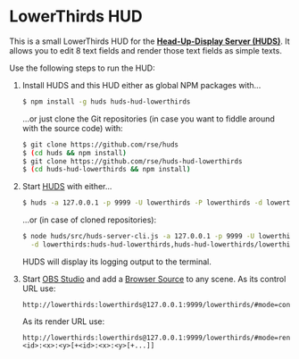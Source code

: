
LowerThirds HUD
===============

This is a small LowerThirds HUD for the [**Head-Up-Display Server
(HUDS)**](http://npmjs.com/huds). It allows you to edit 8
text fields and render those text fields as simple texts.

Use the following steps to run the HUD:

1.  Install HUDS and this HUD either as global NPM packages with...

    ```sh
    $ npm install -g huds huds-hud-lowerthirds
    ```

    ...or just clone the Git repositories (in case you want to fiddle around
    with the source code) with:

    ```sh
    $ git clone https://github.com/rse/huds
    $ (cd huds && npm install)
    $ git clone https://github.com/rse/huds-hud-lowerthirds
    $ (cd huds-hud-lowerthirds && npm install)
    ```

2.  Start [HUDS](http://npmjs.com/huds) with either...

    ```sh
    $ huds -a 127.0.0.1 -p 9999 -U lowerthirds -P lowerthirds -d lowerthirds:@huds-hud-lowerthirds
    ```

    ...or (in case of cloned repositories):

    ```sh
    $ node huds/src/huds-server-cli.js -a 127.0.0.1 -p 9999 -U lowerthirds -P lowerthirds \
      -d lowerthirds:huds-hud-lowerthirds,huds-hud-lowerthirds/lowerthirds.yaml
    ```

    HUDS will display its logging output to the terminal.

2.  Start [OBS Studio](https://obsproject.com/)
    and add a [Browser Source](https://obsproject.com/wiki/Sources-Guide#browsersource)
    to any scene. As its control URL use:

    ```
    http://lowerthirds:lowerthirds@127.0.0.1:9999/lowerthirds/#mode=control
    ```

    As its render URL use:

    ```
    http://lowerthirds:lowerthirds@127.0.0.1:9999/lowerthirds/#mode=render,fields=<id>:<x>:<y>[+<id>:<x>:<y>[+...]]
    ```


